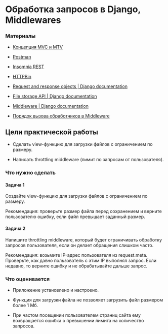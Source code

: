 # Обработка запросов в Django, Middlewares

### Материалы

-   [Концепция MVC и MTV](https://habr.com/ru/company/vivid_money/blog/544856/) 

-   [Postman](https://www.postman.com/)
    
-   [Insomnia REST](https://insomnia.rest/)

-   [HTTPBin](https://httpbin.org/) 

-   [Request and response objects | Django documentation](https://docs.djangoproject.com/en/4.1/ref/request-response/#django.http.HttpRequest.POST) 
    
-   [File storage API | Django documentation](https://docs.djangoproject.com/en/4.1/ref/files/storage/) 

-   [Middleware | Django documentation](https://docs.djangoproject.com/en/4.1/topics/http/middleware/) 
    
-   [Порядок вызова обработчиков в Middleware](https://miro.medium.com/max/640/1*CrgbKz0w7yio7i4LaykOJg.png)
    

  
  

## Цели практической работы

-   Сделать view-функцию для загрузки файлов с ограничением по размеру.
    
-   Написать throttling middleware (лимит по запросам от пользователя).
    

  

### Что нужно сделать

#### Задача 1

Создайте view-функцию для загрузки файлов с ограничением по размеру.

Рекомендация: проверьте размер файла перед сохранением и верните пользователю ошибку, если файл превышает заданный размер.

  

#### Задача 2

Напишите throttling middleware, который будет ограничивать обработку запросов пользователя, если он делает обращения слишком часто.

Рекомендация: возьмите IP-адрес пользователя из request.meta. Проверьте, как давно пользователь с этим IP выполнял запрос. Если недавно, то верните ошибку и не обрабатывайте дальше запрос.

  

### Что оценивается

-   Приложение установлено и настроено.
    
-   Функция для загрузки файла не позволяет загрузить файл размером более 1 Мб.
    
-   При частом посещении пользователем страниц сайта ему возвращается ошибка о превышении лимита на количество запросов. 
